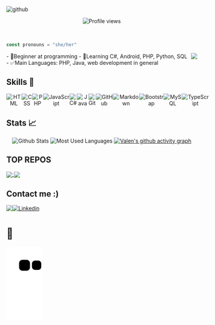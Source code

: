 ![github](https://user-images.githubusercontent.com/85965282/149160327-eed873d6-aa34-43fe-ad97-501f05397116.png)
<p align="center"> <img src="https://komarev.com/ghpvc/?username=valencprado&color=yellow" alt="Profile views" /> </p>
 
 
 <br />
 
```javascript  
const pronouns = "she/her"
```


<img align="right" src="https://user-images.githubusercontent.com/85965282/149155028-421df241-3b9b-4959-b089-02e94ca326f2.gif">
- 📝Beginner at programming
- 🎯Learning C#, Android, PHP, Python, SQL
- ✅Main Languages: PHP, Java, web development in general

 <br />

## Skills 🎯
<p align="center" style="display: flex;">
 <img src="https://img.shields.io/badge/html5%20-%23E34F26.svg?&style=for-the-badge&logo=html5&logoColor=white" alt="HTML"/>
  <img src="https://img.shields.io/badge/css3%20-%231572B6.svg?&style=for-the-badge&logo=css3&logoColor=white" alt="CSS"/>
  <img src="https://img.shields.io/badge/PHP-777BB4?style=for-the-badge&logo=php&logoColor=white" alt="PHP">
  <img src="https://img.shields.io/badge/javascript%20-%23323330.svg?&style=for-the-badge&logo=javascript&logoColor=%23F7DF1E" alt="JavaScript"/>
  <img src="https://img.shields.io/badge/C%23-239120?style=for-the-badge&logo=c-sharp&logoColor=white" alt="C#"/>
  <img src="https://img.shields.io/badge/java-%23ED8B00.svg?&style=for-the-badge&logo=java&logoColor=white" alt="Java"/>
  <img src="https://img.shields.io/badge/git%20-%23F05033.svg?&style=for-the-badge&logo=git&logoColor=white" alt="Git"/>
  <img src="https://img.shields.io/badge/github%20-%23121011.svg?&style=for-the-badge&logo=github&logoColor=white" alt="GitHub"/>
  <img src ="https://img.shields.io/badge/Markdown-000000?style=for-the-badge&logo=markdown&logoColor=white" alt="Markdown" />
  <img src="https://img.shields.io/badge/Bootstrap-563D7C?style=for-the-badge&logo=bootstrap&logoColor=white" alt="Bootstrap">
  <img src="https://img.shields.io/badge/MySQL-00000F?style=for-the-badge&logo=mysql&logoColor=white" alt="MySQL">
  <img src="https://img.shields.io/badge/TypeScript-007ACC?style=for-the-badge&logo=typescript&logoColor=white" alt="TypeScript"/>
</p>

## Stats 📈

<div align="center">

 
 ![Github Stats](https://github-readme-stats.vercel.app/api/?username=valencprado&t&show_icons=true&title_color=ffd100&icon_color=ffd100&text_color=fff&bg_color=000)
 ![Most Used Languages](https://github-readme-stats.vercel.app/api/top-langs/?username=valencprado&layout=compact&langs_count=12&title_color=ffd100&icon_color=ffd100&text_color=fff&bg_color=000)
 [![Valen's github activity graph](https://activity-graph.herokuapp.com/graph?username=valencprado&bg_color=000000&color=ffffff&line=ffd100&point=FFFFFF&area=true&hide_border=true&area_color=fff)](https://github.com/ashutosh00710/github-readme-activity-graph)
 
 
 </div>


## TOP REPOS
<a href="https://github.com/valencprado/personal-website">
   <img align="center" src="https://github-readme-stats.vercel.app/api/pin/?username=valencprado&repo=personal-website&title_color=ffd100&icon_color=ffd100&text_color=fff&bg_color=000" />
 </a>
 <a href="https://github.com/valencprado/python-exercises">
   <img align="center" src="https://github-readme-stats.vercel.app/api/pin/?username=valencprado&repo=python-exercises&&title_color=ffd100&icon_color=ffd100&text_color=fff&bg_color=000" />
 </a>

 
## Contact me :)
<div>
<p align="center" style="display: flex;">
 <a href = "mailto:valenpschool@gmail.com"><img src="https://img.shields.io/badge/-Gmail-%23333?style=for-the-badge&logo=gmail&logoColor=white" target="_blank"></a>
<a href="www.linkedin.com/in/valentinacprado"><img src="https://img.shields.io/badge/LinkedIn-0077B5?style=for-the-badge&logo=linkedin&logoColor=white" alt="Linkedin"/></a>
</p>
 </div>
 
 # 🐍 
 
 ![Snake animation](https://github.com/valencprado/valencprado/blob/output/github-contribution-grid-snake.svg)

 


